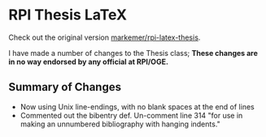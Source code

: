 RPI Thesis LaTeX
================

Check out the original version [markemer/rpi-latex-thesis](http://github.com/markemer/rpi-latex-thesis).

I have made a number of changes to the Thesis class;
**These changes are in no way endorsed by any official at RPI/OGE.**


## Summary of Changes

- Now using Unix line-endings, with no blank spaces at the end of lines
- Commented out the bibentry def.
  Un-comment line 314 "for use in making an unnumbered bibliography with hanging indents."
